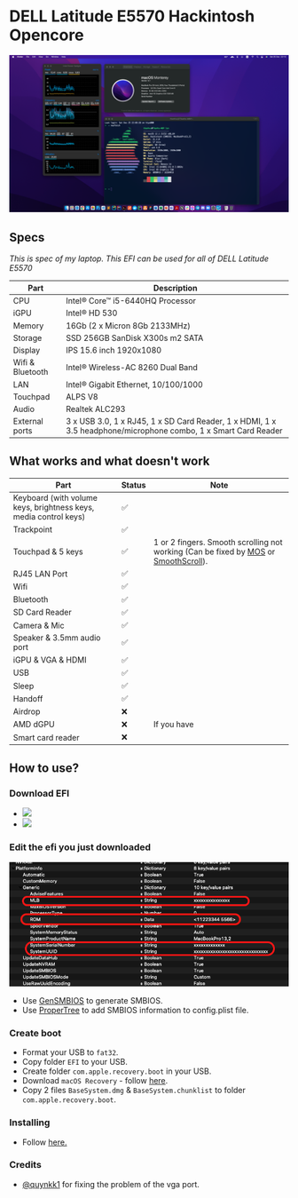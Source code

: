 <h1> DELL Latitude E5570 Hackintosh Opencore</h1>

<p align="center">
  <img src="./screens/screenshot.png" style="margin: auto;"/>
</p>

<h2>Specs</h2>

<p><i>This is spec of my laptop. This EFI can be used for all of DELL Latitude E5570</i></p>

| Part             | Description                                                                                                    |
| ---------------- | -------------------------------------------------------------------------------------------------------------- |
| CPU              | Intel® Core™ i5-6440HQ Processor                                                                               |
| iGPU             | Intel® HD 530                                                                                                  |
| Memory           | 16Gb (2 x Micron 8Gb 2133MHz)                                                                                  |
| Storage          | SSD 256GB SanDisk X300s m2 SATA                                                                                |
| Display          | IPS 15.6 inch 1920x1080                                                                                        |
| Wifi & Bluetooth | Intel® Wireless-AC 8260 Dual Band                                                                              |
| LAN              | Intel® Gigabit Ethernet, 10/100/1000                                                                           |
| Touchpad         | ALPS V8                                                                                                        |
| Audio            | Realtek ALC293                                                                                                 |
| External ports   | 3 x USB 3.0, 1 x RJ45, 1 x SD Card Reader, 1 x HDMI, 1 x 3.5 headphone/microphone combo, 1 x Smart Card Reader |

<h2>What works and what doesn't work</h2>

| Part                                                             | Status | Note                                                                                                                                               |
| ---------------------------------------------------------------- | ------ | -------------------------------------------------------------------------------------------------------------------------------------------------- |
| Keyboard (with volume keys, brightness keys, media control keys) | ✅     |                                                                                                                                                    |
| Trackpoint                                                       | ✅     |                                                                                                                                                    |
| Touchpad & 5 keys                                                | ✅     | 1 or 2 fingers. Smooth scrolling not working (Can be fixed by [MOS](https://mos.caldis.me/) or [SmoothScroll](https://www.smoothscroll.net/mac/)). |
| RJ45 LAN Port                                                    | ✅     |                                                                                                                                                    |
| Wifi                                                             | ✅     |                                                                                                                                                    |
| Bluetooth                                                        | ✅     |                                                                                                                                                    |
| SD Card Reader                                                   | ✅     |                                                                                                                                                    |
| Camera & Mic                                                     | ✅     |                                                                                                                                                    |
| Speaker & 3.5mm audio port                                       | ✅     |                                                                                                                                                    |
| iGPU & VGA & HDMI                                                | ✅     |                                                                                                                                                    |
| USB                                                              | ✅     |                                                                                                                                                    |
| Sleep                                                            | ✅     |                                                                                                                                                    |
| Handoff                                                          | ✅     |                                                                                                                                                    |
| Airdrop                                                          | ❌     |                                                                                                                                                    |
| AMD dGPU                                                         | ❌     | If you have                                                                                                                                        |
| Smart card reader                                                | ❌     |                                                                                                                                                    |

<h2>How to use?</h2>
<h3>Download EFI</h3>
<ul>
  <li>
    <a href="https://github.com/misa198/dell-latitude-e5570-hackintosh-opencore/releases">
      <img src="https://img.shields.io/github/v/release/misa198/dell-latitude-e5570-hackintosh?label=macOS Monterey&color=blue" />
    </a>
  </li>
  <li>
    <a href="https://github.com/misa198/dell-latitude-e5570-hackintosh/tree/bigsur">
      <img src="https://img.shields.io/badge/macOS%20Big%20Sur-Git Branch-brightgreen" />
    </a>
  </li>
</ul>

<h3>Edit the efi you just downloaded</h3>
<p align="center">
  <img src="./screens/screenshot-smbios.png" style="margin: auto;"/>
</p>
<ul>
  <li>
    Use <a href="https://github.com/corpnewt/GenSMBIOS">GenSMBIOS</a> to generate SMBIOS.
  </li>
  <li>
    Use <a href="https://github.com/corpnewt/ProperTree">ProperTree</a> to add SMBIOS information to config.plist file.
  </li>
</ul>

<h3>Create boot</h3>
<ul>
  <li>Format your USB to <code>fat32</code>.</li>
  <li>Copy folder <code>EFI</code> to your USB.</li>
  <li>Create folder <code>com.apple.recovery.boot</code> in your USB.</li>
  <li>Download <code>macOS Recovery</code> - follow <a href="https://dortania.github.io/OpenCore-Install-Guide/installer-guide/">here</a>.</li>
  <li>Copy 2 files <code>BaseSystem.dmg</code> & <code>BaseSystem.chunklist</code> to folder <code>com.apple.recovery.boot</code>.</li>
</ul>

<h3>Installing</h3>
<ul>
  <li>Follow <a href="https://dortania.github.io/OpenCore-Install-Guide/installation/installation-process.html">here.</a></li>
</ul>

<h3>Credits</h3>
<ul>
  <li><a href="https://github.com/quynkk1">@quynkk1</a> for fixing the problem of the vga port.</li>
</ul>
